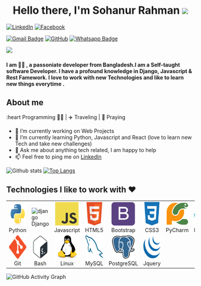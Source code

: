 <h1 align="center"> Hello there, I'm Sohanur Rahman <img src="https://media.giphy.com/media/hvRJCLFzcasrR4ia7z/giphy.gif" width="25px"> </h1>
<a href="https://www.linkedin.com/in/sohanur-rahman-6a5618114/" target="_blank"><img src="https://img.shields.io/badge/LinkedIn-%230077B5.svg?&style=flat-square&logo=linkedin&logoColor=white" alt="LinkedIn"></a>
<a href="https://www.facebook.com/tashin.sams/" target="_blank"><img src="https://img.shields.io/badge/Facebook-%231877F2.svg?&style=flat-square&logo=facebook&logoColor=white" alt="Facebook"></a>

[![Gmail Badge](https://img.shields.io/badge/-Gmail-c14438?style=flat-square&logo=Gmail&logoColor=white&link=mailto:sohan1997i@gmail.com)](mailto:sohan1997i@gmail.com)
[![GitHub](https://img.shields.io/badge/-GitHub-181717?style=flat-square&logo=github&link=https://github.com/Sohan1997i/)](https://github.com/Sohan1997i/)
[![Whatsapp Badge](https://img.shields.io/badge/-Whatsapp-4CA143?style=flat-square&labelColor=4CA143&logo=whatsapp&logoColor=white&link=https://api.whatsapp.com/send?phone=+8801990581913&text=Sohan)](https://api.whatsapp.com/send?phone=+8801990581913&text=Sohan)
  
<a href="https://github.com/ShahadatShuvo/github-profile-views-counter">
    <img src="https://komarev.com/ghpvc/?username=ShahadatShuvo">
</a>

<h4>I am 💇‍♂️ , a passoniate developer from Bangladesh.I am a Self-taught software Developer. I have a profound knowledge in Django, Javascript & Rest Famework. I love to work with new Technologies and like to learn new things everytime .<h4>
  
  ## About me 
:heart Programming 👨‍💻 | ✈️ Traveling | :blue_heart: Praying
- 🔭 I’m currently working on Web Projects
- 🌱 I’m currently learning Python, Javascript and React (love to learn new Tech and take new challenges) 
- 💬 Ask me about anything tech related, I am happy to help
- 📫 Feel free to ping me on <a href="https://www.linkedin.com/in/ShahadatShuvo" target="_blank">LinkedIn</a>

![Github stats](https://github-readme-stats.vercel.app/api?username=Sohan1997i&theme=radical&show_icons=true&count_private=true&hide=issues)
[![Top Langs](https://github-readme-stats.vercel.app/api/top-langs/?username=Sohan1997i&theme=radical&layout=compact)](https://github.com/Sohan1997i/)
  
<h2> Technologies I like to work with ❤️</h2>
 <table>
   <tr>
      <td>
        <img alt="python" height=64px src="https://raw.githubusercontent.com/devicons/devicon/master/icons/python/python-original.svg">
        <br> Python
     </td>
     <td>
      <img alt="django" height=64px src="https://cdn.worldvectorlogo.com/logos/django.svg">
       <br> Django 
     </td>
      <td align="center">
      <img alt="javascript" height=64px src="https://raw.githubusercontent.com/devicons/devicon/master/icons/javascript/javascript-original.svg">
      <br>Javascript
    </td>
      <td align="center">
       <img alt="html5" height=64px src="https://github.com/devicons/devicon/blob/master/icons/html5/html5-original.svg">
       <br> HTML5
     </td> 
     <td align="center">
      <img alt="bootstrap" height=64px src="https://raw.githubusercontent.com/devicons/devicon/master/icons/bootstrap/bootstrap-plain.svg">
      <br>Bootstrap
    </td>
     <td align="center">
       <img alt="css" height=64px src= "https://github.com/devicons/devicon/blob/master/icons/css3/css3-plain.svg">
       <br> CSS3
     </td>
     <td align="center">
       <img alt="pycahrm" height=64px src="https://github.com/devicons/devicon/blob/master/icons/pycharm/pycharm-original.svg">
       <br> PyCharm
     </td> 
     <td align="center">
       <img alt="docker" height=64px src="https://github.com/devicons/devicon/blob/master/icons/docker/docker-plain.svg">
       <br> Docker
     </td> 
   </tr>
   <tr>
     <td align="center">
       <img alt="git" height=64px src="https://github.com/devicons/devicon/blob/master/icons/git/git-original.svg">
       <br> Git
     </td>
        <td align="center">
       <img alt="bash" height=64px src="https://github.com/devicons/devicon/blob/master/icons/bash/bash-plain.svg">
       <br> Bash
     </td>
    <td align="center">
       <img alt="linux" height=64px src="https://github.com/devicons/devicon/blob/master/icons/linux/linux-original.svg">
       <br> Linux
     </td>   
    <td align="center">
       <img alt="mysql" height=64px src="https://github.com/devicons/devicon/blob/master/icons/mysql/mysql-original.svg">
       <br> MySQL
     </td> 
       <td align="center">
       <img alt="Posql" height=64px src="https://github.com/devicons/devicon/blob/master/icons/postgresql/postgresql-original.svg">
       <br> PostgreSQL
     </td> 
          <td align="center">
       <img alt="jquery" height=64px src="https://github.com/devicons/devicon/blob/master/icons/jquery/jquery-original.svg">
       <br> Jquery
     </td> 

   </tr>

 </table>
 





![GitHub Activity Graph](https://activity-graph.herokuapp.com/graph?username=Sohan1997i&theme=react-dark) 

<!--
**yeazin/yeazin** is a ✨ _special_ ✨ repository because its `README.md` (this file) appears on your GitHub profile.

Here are some ideas to get you started:

- 👋 Hi, I’m @Sohan1997i
- 👀 I’m interested in to learn latest technolgy and use it to proper way.
- 🌱 I’m currently learning advance python and trying to update my programming skils.
- 💞️ I’m looking to collaborate on our new organization LazyEnthusiast.

<!---
Sohan1997i/Sohan1997i is a ✨ special ✨ repository because its `README.md` (this file) appears on your GitHub profile.
You can click the Preview link to take a look at your changes.
--->
